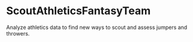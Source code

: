 # ScoutAthleticsFantasyTeam
Analyze athletics data to find new ways to scout and assess jumpers and throwers. 
